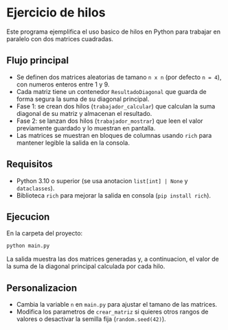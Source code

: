 # Ejercicio de hilos

Este programa ejemplifica el uso basico de hilos en Python para trabajar en paralelo con dos matrices cuadradas.

## Flujo principal

- Se definen dos matrices aleatorias de tamano `n x n` (por defecto `n = 4`), con numeros enteros entre 1 y 9.
- Cada matriz tiene un contenedor `ResultadoDiagonal` que guarda de forma segura la suma de su diagonal principal.
- Fase 1: se crean dos hilos (`trabajador_calcular`) que calculan la suma diagonal de su matriz y almacenan el resultado.
- Fase 2: se lanzan dos hilos (`trabajador_mostrar`) que leen el valor previamente guardado y lo muestran en pantalla.
- Las matrices se muestran en bloques de columnas usando `rich` para mantener legible la salida en la consola.

## Requisitos

- Python 3.10 o superior (se usa anotacion `list[int] | None` y `dataclasses`).
- Biblioteca `rich` para mejorar la salida en consola (`pip install rich`).

## Ejecucion

En la carpeta del proyecto:

```bash
python main.py
```

La salida muestra las dos matrices generadas y, a continuacion, el valor de la suma de la diagonal principal calculada por cada hilo.

## Personalizacion

- Cambia la variable `n` en `main.py` para ajustar el tamano de las matrices.
- Modifica los parametros de `crear_matriz` si quieres otros rangos de valores o desactivar la semilla fija (`random.seed(42)`).
